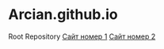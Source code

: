 # Arcian.github.io
Root Repository
  [Сайт номер 1](Arcian.github.io/this/ "первый вайт")
 [Сайт номер 2](https://arcian.github.io/this2/ "первый вайт")
